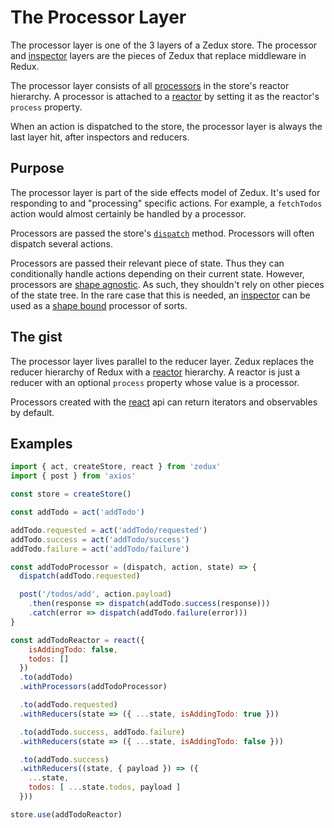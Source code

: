 # The Processor Layer

The processor layer is one of the 3 layers of a Zedux store. The processor and [inspector](/docs/guides/theInspectorLayer.md) layers are the pieces of Zedux that replace middleware in Redux.

The processor layer consists of all [processors](/docs/types/Processor.md) in the store's reactor hierarchy. A processor is attached to a [reactor](/docs/types/Reactor.md) by setting it as the reactor's `process` property.

When an action is dispatched to the store, the processor layer is always the last layer hit, after inspectors and reducers.

## Purpose

The processor layer is part of the side effects model of Zedux. It's used for responding to and "processing" specific actions. For example, a `fetchTodos` action would almost certainly be handled by a processor.

Processors are passed the store's [`dispatch`](/docs/api/Store.md#storedispatch) method. Processors will often dispatch several actions.

Processors are passed their relevant piece of state. Thus they can conditionally handle actions depending on their current state. However, processors are [shape agnostic](/docs/glossary.md#shape-agnostic). As such, they shouldn't rely on other pieces of the state tree. In the rare case that this is needed, an [inspector](/docs/types/Inspector.md) can be used as a [shape bound](/docs/glossary.md#shape-bound) processor of sorts.

## The gist

The processor layer lives parallel to the reducer layer. Zedux replaces the reducer hierarchy of Redux with a [reactor](/docs/types/Reactor.md) hierarchy. A reactor is just a reducer with an optional `process` property whose value is a processor.

Processors created with the [react](/docs/api/react.md) api can return iterators and observables by default.

## Examples

```javascript
import { act, createStore, react } from 'zedux'
import { post } from 'axios'

const store = createStore()

const addTodo = act('addTodo')

addTodo.requested = act('addTodo/requested')
addTodo.success = act('addTodo/success')
addTodo.failure = act('addTodo/failure')

const addTodoProcessor = (dispatch, action, state) => {
  dispatch(addTodo.requested)

  post('/todos/add', action.payload)
    .then(response => dispatch(addTodo.success(response)))
    .catch(error => dispatch(addTodo.failure(error)))
}

const addTodoReactor = react({
    isAddingTodo: false,
    todos: []
  })
  .to(addTodo)
  .withProcessors(addTodoProcessor)

  .to(addTodo.requested)
  .withReducers(state => ({ ...state, isAddingTodo: true }))

  .to(addTodo.success, addTodo.failure)
  .withReducers(state => ({ ...state, isAddingTodo: false }))

  .to(addTodo.success)
  .withReducers((state, { payload }) => ({
    ...state,
    todos: [ ...state.todos, payload ]
  }))

store.use(addTodoReactor)
```
